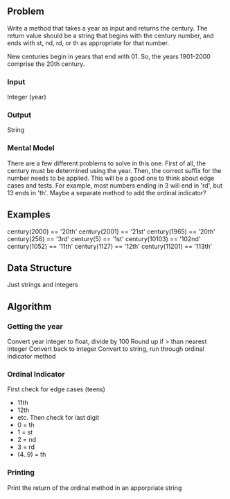 ## Problem

Write a method that takes a year as input and returns the century. The return
value should be a string that begins with the century number, and ends with st,
nd, rd, or th as appropriate for that number.

New centuries begin in years that end with 01. So, the years 1901-2000 comprise
the 20th century.

### Input

Integer (year)

### Output

String

### Mental Model

There are a few different problems to solve in this one. First of all, the
century must be determined using the year. Then, the correct suffix for the
number needs to be applied. This will be a good one to think about edge cases
and tests. For example, most numbers ending in 3 will end in 'rd', but 13 ends
in 'th'. Maybe a separate method to add the ordinal indicator?

## Examples

century(2000) == '20th'
century(2001) == '21st'
century(1965) == '20th'
century(256) == '3rd'
century(5) == '1st'
century(10103) == '102nd'
century(1052) == '11th'
century(1127) == '12th'
century(11201) == '113th'

## Data Structure

Just strings and integers

## Algorithm

### Getting the year
Convert year integer to float, divide by 100
Round up if > than nearest integer
Convert back to integer
Convert to string, run through ordinal indicator method

### Ordinal Indicator

First check for edge cases (teens)
  * 11th
  * 12th
  * etc.
Then check for last digit
  * 0 = th
  * 1 = st
  * 2 = nd
  * 3 = rd
  * (4..9) = th

### Printing

Print the return of the ordinal method in an apporpriate string
